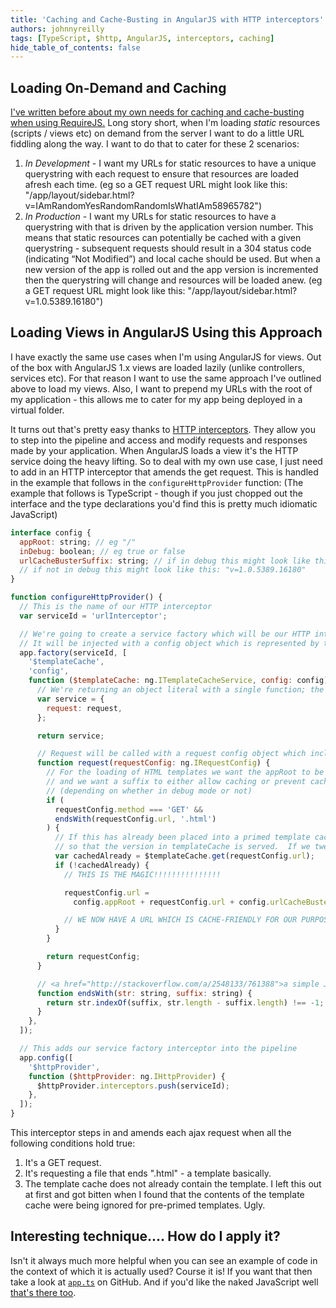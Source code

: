 ```yaml
---
title: 'Caching and Cache-Busting in AngularJS with HTTP interceptors'
authors: johnnyreilly
tags: [TypeScript, $http, AngularJS, interceptors, caching]
hide_table_of_contents: false
---
```


## Loading On-Demand and Caching

[I've written before about my own needs for caching and cache-busting when using RequireJS.](../2014-03-05-caching-and-cache-busting-with-requirejs/index.md) Long story short, when I'm loading _static_ resources (scripts / views etc) on demand from the server I want to do a little URL fiddling along the way. I want to do that to cater for these 2 scenarios:

1. _In Development_ \- I want my URLs for static resources to have a unique querystring with each request to ensure that resources are loaded afresh each time. (eg so a GET request URL might look like this: "/app/layout/sidebar.html?v=IAmRandomYesRandomRandomIsWhatIAm58965782")
2. _In Production_ \- I want my URLs for static resources to have a querystring with that is driven by the application version number. This means that static resources can potentially be cached with a given querystring - subsequent requests should result in a 304 status code (indicating “Not Modified”) and local cache should be used. But when a new version of the app is rolled out and the app version is incremented then the querystring will change and resources will be loaded anew. (eg a GET request URL might look like this: "/app/layout/sidebar.html?v=1.0.5389.16180")

## Loading Views in AngularJS Using this Approach

I have exactly the same use cases when I'm using AngularJS for views. Out of the box with AngularJS 1.x views are loaded lazily (unlike controllers, services etc). For that reason I want to use the same approach I've outlined above to load my views. Also, I want to prepend my URLs with the root of my application - this allows me to cater for my app being deployed in a virtual folder.

It turns out that's pretty easy thanks to [HTTP interceptors](https://docs.angularjs.org/api/ng/service/$http#interceptors). They allow you to step into the pipeline and access and modify requests and responses made by your application. When AngularJS loads a view it's the HTTP service doing the heavy lifting. So to deal with my own use case, I just need to add in an HTTP interceptor that amends the get request. This is handled in the example that follows in the `configureHttpProvider` function: (The example that follows is TypeScript - though if you just chopped out the interface and the type declarations you'd find this is pretty much idiomatic JavaScript)

```js
interface config {
  appRoot: string; // eg "/"
  inDebug: boolean; // eg true or false
  urlCacheBusterSuffix: string; // if in debug this might look like this: "v=1412608547047",
  // if not in debug this might look like this: "v=1.0.5389.16180"
}

function configureHttpProvider() {
  // This is the name of our HTTP interceptor
  var serviceId = 'urlInterceptor';

  // We're going to create a service factory which will be our HTTP interceptor
  // It will be injected with a config object which is represented by the config interface above
  app.factory(serviceId, [
    '$templateCache',
    'config',
    function ($templateCache: ng.ITemplateCacheService, config: config) {
      // We're returning an object literal with a single function; the "request" function
      var service = {
        request: request,
      };

      return service;

      // Request will be called with a request config object which includes the URL which we will amend
      function request(requestConfig: ng.IRequestConfig) {
        // For the loading of HTML templates we want the appRoot to be prefixed to the path
        // and we want a suffix to either allow caching or prevent caching
        // (depending on whether in debug mode or not)
        if (
          requestConfig.method === 'GET' &&
          endsWith(requestConfig.url, '.html')
        ) {
          // If this has already been placed into a primed template cache then we should leave the URL as is
          // so that the version in templateCache is served.  If we tweak the URL then it will not be found
          var cachedAlready = $templateCache.get(requestConfig.url);
          if (!cachedAlready) {
            // THIS IS THE MAGIC!!!!!!!!!!!!!!!

            requestConfig.url =
              config.appRoot + requestConfig.url + config.urlCacheBusterSuffix;

            // WE NOW HAVE A URL WHICH IS CACHE-FRIENDLY FOR OUR PURPOSES - REJOICE!!!!!!!!!!!
          }
        }

        return requestConfig;
      }

      // <a href="http://stackoverflow.com/a/2548133/761388">a simple JavaScript string "endswith" implementation</a>
      function endsWith(str: string, suffix: string) {
        return str.indexOf(suffix, str.length - suffix.length) !== -1;
      }
    },
  ]);

  // This adds our service factory interceptor into the pipeline
  app.config([
    '$httpProvider',
    function ($httpProvider: ng.IHttpProvider) {
      $httpProvider.interceptors.push(serviceId);
    },
  ]);
}
```

This interceptor steps in and amends each ajax request when all the following conditions hold true:

1. It's a GET request.
2. It's requesting a file that ends ".html" - a template basically.
3. The template cache does not already contain the template. I left this out at first and got bitten when I found that the contents of the template cache were being ignored for pre-primed templates. Ugly.

## Interesting technique.... How do I apply it?

Isn't it always much more helpful when you can see an example of code in the context of which it is actually used? Course it is! If you want that then take a look at [`app.ts`](https://github.com/johnnyreilly/Proverb/blob/master/Proverb.Web/app/app.ts) on GitHub. And if you'd like the naked JavaScript well [that's there too](https://github.com/johnnyreilly/Proverb/blob/master/Proverb.Web/app/app.js).
